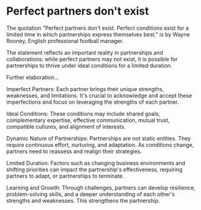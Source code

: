 # Perfect partners don't exist

The quotation "Perfect partners don't exist. Perfect conditions exist for a limited time in which partnerships express themselves best." is by Wayne Rooney, English professional football manager.

The statement reflects an important reality in partnerships and collaborations: while perfect partners may not exist, it is possible for partnerships to thrive under ideal conditions for a limited duration. 

Further elaboration…

Imperfect Partners: Each partner brings their unique strengths, weaknesses, and limitations. It's crucial to acknowledge and accept these imperfections and focus on leveraging the strengths of each partner.

Ideal Conditions: These conditions may include shared goals, complementary expertise, effective communication, mutual trust, compatible cultures, and alignment of interests. 

Dynamic Nature of Partnerships: Partnerships are not static entities. They require continuous effort, nurturing, and adaptation. As conditions change, partners need to reassess and realign their strategies.

Limited Duration: Factors such as changing business environments and shifting priorities can impact the partnership's effectiveness, requiring partners to adapt, or partnerships to terminate.

Learning and Growth: Through challenges, partners can develop resilience, problem-solving skills, and a deeper understanding of each other's strengths and weaknesses. This strengthens the partnership.
